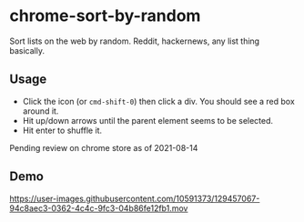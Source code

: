 # chrome-sort-by-random

Sort lists on the web by random. Reddit, hackernews, any list thing basically.

## Usage

+ Click the icon (or `cmd-shift-0`) then click a div. You should see a red box around it.
+ Hit up/down arrows until the parent element seems to be selected.
+ Hit enter to shuffle it.

Pending review on chrome store as of 2021-08-14

## Demo

https://user-images.githubusercontent.com/10591373/129457067-94c8aec3-0362-4c4c-9fc3-04b86fe12fb1.mov
